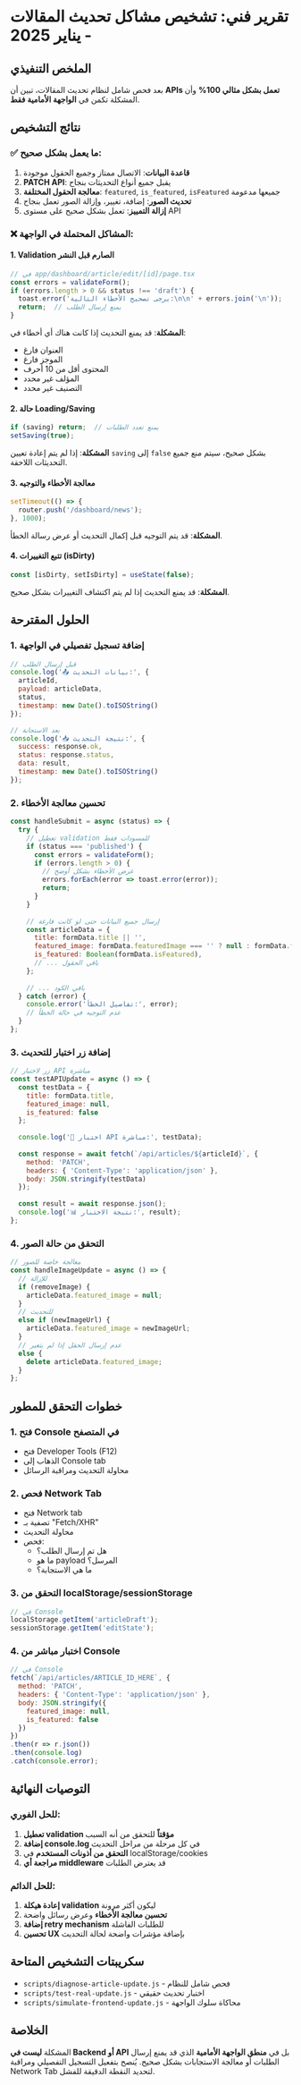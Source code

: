 # تقرير فني: تشخيص مشاكل تحديث المقالات - يناير 2025

## الملخص التنفيذي
بعد فحص شامل لنظام تحديث المقالات، تبين أن **APIs تعمل بشكل مثالي 100%** وأن المشكلة تكمن في **الواجهة الأمامية فقط**.

## نتائج التشخيص

### ✅ ما يعمل بشكل صحيح:
1. **قاعدة البيانات**: الاتصال ممتاز وجميع الحقول موجودة
2. **PATCH API**: يقبل جميع أنواع التحديثات بنجاح
3. **معالجة الحقول المختلفة**: `featured`, `is_featured`, `isFeatured` جميعها مدعومة
4. **تحديث الصور**: إضافة، تغيير، وإزالة الصور تعمل بنجاح
5. **إزالة التمييز**: تعمل بشكل صحيح على مستوى API

### ❌ المشاكل المحتملة في الواجهة:

#### 1. **Validation الصارم قبل النشر**
```typescript
// في app/dashboard/article/edit/[id]/page.tsx
const errors = validateForm();
if (errors.length > 0 && status !== 'draft') {
  toast.error('يرجى تصحيح الأخطاء التالية:\n\n' + errors.join('\n'));
  return;  // يمنع إرسال الطلب
}
```

**المشكلة**: قد يمنع التحديث إذا كانت هناك أي أخطاء في:
- العنوان فارغ
- الموجز فارغ
- المحتوى أقل من 10 أحرف
- المؤلف غير محدد
- التصنيف غير محدد

#### 2. **حالة Loading/Saving**
```typescript
if (saving) return;  // يمنع تعدد الطلبات
setSaving(true);
```

**المشكلة**: إذا لم يتم إعادة تعيين `saving` إلى `false` بشكل صحيح، سيتم منع جميع التحديثات اللاحقة.

#### 3. **معالجة الأخطاء والتوجيه**
```typescript
setTimeout(() => {
  router.push('/dashboard/news');
}, 1000);
```

**المشكلة**: قد يتم التوجيه قبل إكمال التحديث أو عرض رسالة الخطأ.

#### 4. **تتبع التغييرات (isDirty)**
```typescript
const [isDirty, setIsDirty] = useState(false);
```

**المشكلة**: قد يمنع التحديث إذا لم يتم اكتشاف التغييرات بشكل صحيح.

## الحلول المقترحة

### 1. **إضافة تسجيل تفصيلي في الواجهة**
```javascript
// قبل إرسال الطلب
console.log('📤 بيانات التحديث:', {
  articleId,
  payload: articleData,
  status,
  timestamp: new Date().toISOString()
});

// بعد الاستجابة
console.log('📥 نتيجة التحديث:', {
  success: response.ok,
  status: response.status,
  data: result,
  timestamp: new Date().toISOString()
});
```

### 2. **تحسين معالجة الأخطاء**
```javascript
const handleSubmit = async (status) => {
  try {
    // تعطيل validation للمسودات فقط
    if (status === 'published') {
      const errors = validateForm();
      if (errors.length > 0) {
        // عرض الأخطاء بشكل أوضح
        errors.forEach(error => toast.error(error));
        return;
      }
    }
    
    // إرسال جميع البيانات حتى لو كانت فارغة
    const articleData = {
      title: formData.title || '',
      featured_image: formData.featuredImage === '' ? null : formData.featuredImage,
      is_featured: Boolean(formData.isFeatured),
      // ... باقي الحقول
    };
    
    // ... باقي الكود
  } catch (error) {
    console.error('تفاصيل الخطأ:', error);
    // عدم التوجيه في حالة الخطأ
  }
};
```

### 3. **إضافة زر اختبار للتحديث**
```javascript
// زر لاختبار API مباشرة
const testAPIUpdate = async () => {
  const testData = {
    title: formData.title,
    featured_image: null,
    is_featured: false
  };
  
  console.log('🧪 اختبار API مباشرة:', testData);
  
  const response = await fetch(`/api/articles/${articleId}`, {
    method: 'PATCH',
    headers: { 'Content-Type': 'application/json' },
    body: JSON.stringify(testData)
  });
  
  const result = await response.json();
  console.log('📊 نتيجة الاختبار:', result);
};
```

### 4. **التحقق من حالة الصور**
```javascript
// معالجة خاصة للصور
const handleImageUpdate = async () => {
  // للإزالة
  if (removeImage) {
    articleData.featured_image = null;
  }
  // للتحديث
  else if (newImageUrl) {
    articleData.featured_image = newImageUrl;
  }
  // عدم إرسال الحقل إذا لم يتغير
  else {
    delete articleData.featured_image;
  }
};
```

## خطوات التحقق للمطور

### 1. **فتح Console في المتصفح**
- فتح Developer Tools (F12)
- الذهاب إلى Console tab
- محاولة التحديث ومراقبة الرسائل

### 2. **فحص Network Tab**
- فتح Network tab
- تصفية بـ "Fetch/XHR"
- محاولة التحديث
- فحص:
  - هل تم إرسال الطلب؟
  - ما هو payload المرسل؟
  - ما هي الاستجابة؟

### 3. **التحقق من localStorage/sessionStorage**
```javascript
// في Console
localStorage.getItem('articleDraft');
sessionStorage.getItem('editState');
```

### 4. **اختبار مباشر من Console**
```javascript
// في Console
fetch(`/api/articles/ARTICLE_ID_HERE`, {
  method: 'PATCH',
  headers: { 'Content-Type': 'application/json' },
  body: JSON.stringify({
    featured_image: null,
    is_featured: false
  })
})
.then(r => r.json())
.then(console.log)
.catch(console.error);
```

## التوصيات النهائية

### للحل الفوري:
1. **تعطيل validation مؤقتاً** للتحقق من أنه السبب
2. **إضافة console.log** في كل مرحلة من مراحل التحديث
3. **التحقق من أذونات المستخدم** في localStorage/cookies
4. **مراجعة أي middleware** قد يعترض الطلبات

### للحل الدائم:
1. **إعادة هيكلة validation** ليكون أكثر مرونة
2. **تحسين معالجة الأخطاء** وعرض رسائل واضحة
3. **إضافة retry mechanism** للطلبات الفاشلة
4. **تحسين UX** بإضافة مؤشرات واضحة لحالة التحديث

## سكريبتات التشخيص المتاحة
- `scripts/diagnose-article-update.js` - فحص شامل للنظام
- `scripts/test-real-update.js` - اختبار تحديث حقيقي
- `scripts/simulate-frontend-update.js` - محاكاة سلوك الواجهة

## الخلاصة
المشكلة **ليست في Backend أو API** بل في **منطق الواجهة الأمامية** الذي قد يمنع إرسال الطلبات أو معالجة الاستجابات بشكل صحيح. يُنصح بتفعيل التسجيل التفصيلي ومراقبة Network Tab لتحديد النقطة الدقيقة للفشل.